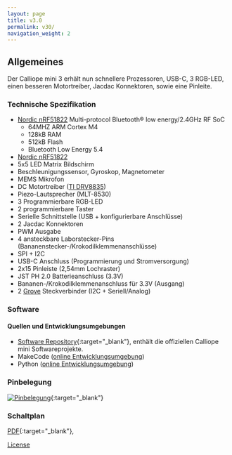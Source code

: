 ```yaml
---
layout: page
title: v3.0
permalink: v30/
navigation_weight: 2
---
```


## Allgemeines

Der Calliope mini 3 erhält nun schnellere Prozessoren, USB-C, 3 RGB-LED, einen besseren Motortreiber, Jacdac Konnektoren, sowie eine Pinleite.

### Technische Spezifikation  
  
* [Nordic nRF51822](https://www.nordicsemi.com/Products/nRF52833) Multi-protocol Bluetooth® low energy/2.4GHz RF SoC
    + 64MHZ ARM Cortex M4
    + 128kB RAM
    + 512kB Flash
    + Bluetooth Low Energy 5.4
* [Nordic nRF51822](https://www.nordicsemi.com/Products/nRF52822)
* 5x5 LED Matrix Bildschirm  
* Beschleunigungssensor, Gyroskop, Magnetometer
* MEMS Mikrofon
* DC Motortreiber ([TI DRV8835](http://www.ti.com/product/DRV8835))
* Piezo-Lautsprecher (MLT-8530)
* 3 Programmierbare RGB-LED
* 2 programmierbare Taster
* Serielle Schnittstelle (USB + konfigurierbare Anschlüsse)
* 2 Jacdac Konnektoren
* PWM Ausgabe
* 4 ansteckbare Laborstecker-Pins (Bananenstecker-/Krokodilklemmenanschlüsse)
* SPI + I2C
* USB-C Anschluss (Programmierung und Stromversorgung)
* 2x15 Pinleiste (2,54mm Lochraster)
* JST PH 2.0 Batterieanschluss (3.3V)
* Bananen-/Krokodilklemmenanschluss für 3.3V (Ausgang)
* 2 [Grove](http://wiki.seeed.cc/Grove_System/) Steckverbinder (I2C + Seriell/Analog)

### Software

#### Quellen und Entwicklungsumgebungen

- [Software Repository](https://github.com/calliope-edu){:target="_blank"}, enthält die offiziellen Calliope mini Softwareprojekte.
- MakeCode ([online Entwicklungsumgebung](https://makecode.calliope.cc))
- Python ([online Entwicklungsumgebung](https://python.calliope.cc))


### Pinbelegung

[![Pinbelegung](https://calliope.cc/media/pages/calliope-mini/technische-daten/6b2510621e-1695728195/calliopev3_front.svg)](https://calliope.cc/media/pages/calliope-mini/technische-daten/6b2510621e-1695728195/calliopev3_front.svg){:target="_blank"}

### Schaltplan

[PDF](../assets/v30/img/Calliope_mini_3.pdf){:target="_blank"}, 


[License](../assets/img/calliope_license.png)